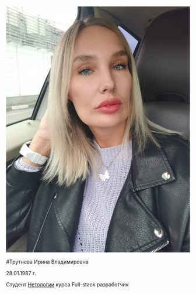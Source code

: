 ![foto](46494cb4-171a-42d5-a020-aca5776f8baa.jfif)

#Трутнева Ирина Владимировна

28.01.1987 г.

Студент [Нетологии](https://netology.ru) курса Full-stack разработчик